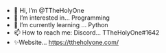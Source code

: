 - 👋 Hi, I’m @TTheHolyOne
- 👀 I’m interested in... Programming
- 🌱 I’m currently learning ... Python
- 📫 How to reach me: Discord... TTheHolyOne#1642
- ✨Website... https://ttheholyone.com/
